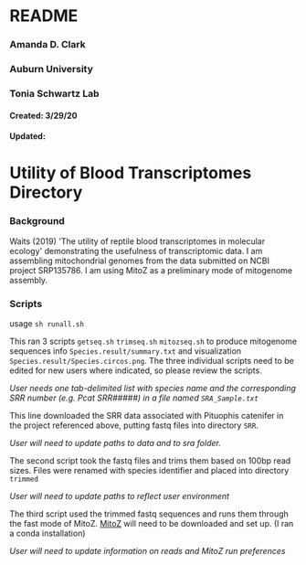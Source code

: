 
# README 
### Amanda D. Clark
### Auburn University
### Tonia Schwartz Lab
#### Created: 3/29/20
#### Updated: 	      


# Utility of Blood Transcriptomes Directory

### Background
Waits (2019) 'The utility of reptile blood transcriptomes in molecular ecology' demonstrating the usefulness of transcriptomic data. 
I am assembling mitochondrial genomes from the data submitted on NCBI project SRP135786. I am using MitoZ as a preliminary mode of mitogenome assembly. 

### Scripts
usage `sh runall.sh`

This ran 3 scripts `getseq.sh` `trimseq.sh` `mitozseq.sh` to produce mitogenome sequences info 
`Species.result/summary.txt` and visualization `Species.result/Species.circos.png`. 
The three individual scripts need to be edited for new users where indicated, so please review the scripts.

*User needs one tab-delimited list with species name and the corresponding SRR number (e.g. Pcat    SRR#####) in a file named `SRA_Sample.txt`*

This line downloaded the SRR data associated with Pituophis catenifer in the project referenced above, putting fastq files into directory `SRR`. 

*User will need to update paths to data and to sra folder.*

The second script took the fastq files and trims them based on 100bp read sizes. Files were renamed with species identifier and placed into directory `trimmed` 

*User will need to update paths to reflect user environment*
 
The third script used the trimmed fastq sequences and runs them through the fast mode of MitoZ.
[MitoZ](https://github.com/linzhi2013/MitoZ/tree/master/version_2.4-alpha) will need to be downloaded and set up. (I ran a conda installation)

*User will need to update information on reads and MitoZ run preferences*


